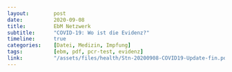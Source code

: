 ```yaml
---
layout:        post
date:          2020-09-08
title:         EbM Netzwerk
subtitle:      "COVID-19: Wo ist die Evidenz?"
timeline:      true
categories:    [Datei, Medizin, Impfung]
tags:          [ebm, pdf, pcr-test, evidenz]
link:          "/assets/files/health/Stn-20200908-COVID19-Update-fin.pdf"
---
```

<object data="{{ page.link }}" style='height:calc(100vh - 400px); width: 100%' type='application/pdf'></object>
